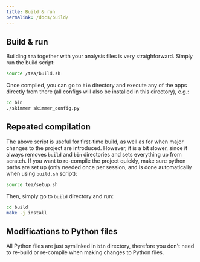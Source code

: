 ```yaml
---
title: Build & run
permalink: /docs/build/
---
```



## Build & run

Building `tea` together with your analysis files is very straighforward. Simply run the build script:

```bash
source /tea/build.sh
```

Once compiled, you can go to `bin` directory and execute any of the apps directly from there (all configs will also be installed in this directory), e.g.: 

```bash
cd bin
./skimmer skimmer_config.py
```

## Repeated compilation

The above script is useful for first-time build, as well as for when major changes to the project are introduced. However, it is a bit slower, since it always removes `build` and `bin` directories and sets everything up from scratch. If you want to re-compile the project quickly, make sure python paths are set up (only needed once per session, and is done automatically when using `build.sh` script):

```bash
source tea/setup.sh
```

Then, simply go to `build` directory and run:

```bash
cd build
make -j install
```

## Modifications to Python files

All Python files are just symlinked in `bin` directory, therefore you don't need to re-build or re-compile when making changes to Python files.